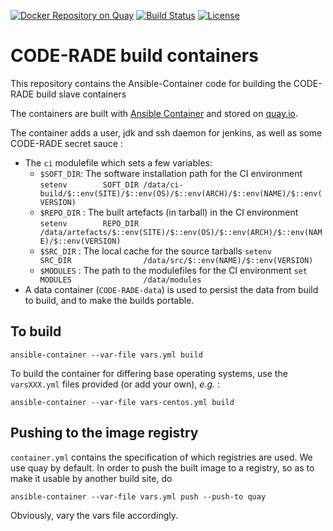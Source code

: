 [![Docker Repository on Quay](https://quay.io/repository/aaroc/code-rade-build-containers-build-slave/status "Docker Repository on Quay")](https://quay.io/repository/aaroc/code-rade-build-containers-build-slave) [![Build Status](https://ci.sagrid.ac.za/job/build-container/badge/icon)](https://ci.sagrid.ac.za/job/build-container)  [![License](https://img.shields.io/badge/License-Apache%202.0-blue.svg)](https://opensource.org/licenses/Apache-2.0)



# CODE-RADE build containers

This repository contains the Ansible-Container code for building the CODE-RADE build slave containers

The containers are built with [Ansible Container](http://docs.ansible.com/ansible-container) and stored on [quay.io](https://quay.io).

The container adds a user, jdk and ssh daemon for jenkins, as well as some CODE-RADE secret sauce :

  * The `ci` modulefile which sets a few variables:
    * `$SOFT_DIR`: The software installation path for the CI environment
      `setenv        SOFT_DIR /data/ci-build/$::env(SITE)/$::env(OS)/$::env(ARCH)/$::env(NAME)/$::env(VERSION)`
    * `$REPO_DIR` : The built artefacts (in tarball) in the CI environment
      `setenv        REPO_DIR               /data/artefacts/$::env(SITE)/$::env(OS)/$::env(ARCH)/$::env(NAME)/$::env(VERSION)`
    * `$SRC_DIR` : The local cache for the source tarballs
      `setenv        SRC_DIR                /data/src/$::env(NAME)/$::env(VERSION)`
    * `$MODULES` : The path to the modulefiles for the CI environment
      `set           MODULES                /data/modules`
  * A data container (`CODE-RADE-data`) is used to persist the data from build to build, and to make the builds portable.



## To build

`ansible-container --var-file vars.yml build`

To build the container for differing base operating systems, use the `varsXXX.yml` files provided (or add your own), _e.g._ :

```
ansible-container --var-file vars-centos.yml build
```

## Pushing to the image registry

`container.yml` contains the specification of which registries are used. We use quay by default. In order to push the built image to a registry, so as to make it usable by another build site, do

```
ansible-container --var-file vars.yml push --push-to quay
```

Obviously, vary the vars file accordingly.
